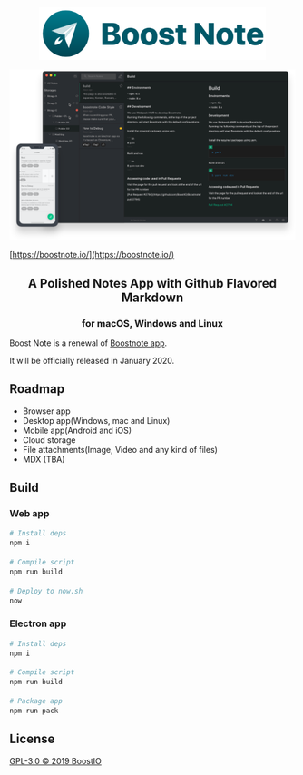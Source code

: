 <div align="center">
  <img src="static/logo_with_text_teal.svg" width="400">
</div>

![uiimage](./static/img_ui.svg)

[https://boostnote.io/](https://boostnote.io/)

<h2 align='center'>A Polished Notes App with Github Flavored Markdown</h2>
<h3 align="center">for macOS, Windows and Linux</h5>

Boost Note is a renewal of [Boostnote app](https://github.com/BoostIO/Boostnote).

It will be officially released in January 2020.

## Roadmap

- Browser app
- Desktop app(Windows, mac and Linux)
- Mobile app(Android and iOS)
- Cloud storage
- File attachments(Image, Video and any kind of files)
- MDX (TBA)

## Build

### Web app

```sh
# Install deps
npm i

# Compile script
npm run build

# Deploy to now.sh
now
```

### Electron app

```sh
# Install deps
npm i

# Compile script
npm run build

# Package app
npm run pack
```

## License

[GPL-3.0 © 2019 BoostIO](./LICENSE.md)
